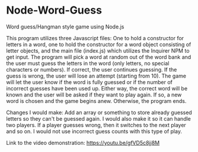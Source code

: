 # Node-Word-Guess
Word guess/Hangman style game using Node.js


This program utilizes three Javascript files: One to hold a constructor for letters in a word, one to hold the constructor for a word object consisting of letter objects, and the main file (index.js) which utilizes the Inquirer NPM to get input. The program will pick a word at random out of the word bank and the user must guess the letters in the word (only letters, no special characters or numbers). If correct, the user continues guessing. If the guess is wrong, the user will lose an attempt (starting from 10). The game will let the user know if the word is fully guessed or if the number of incorrect guesses have been used up. Either way, the correct word will be known and the user will be asked if they want to play again. If so, a new word is chosen and the game begins anew. Otherwise, the program ends.

Changes I would make: Add an array or something to store already guessed letters so they can't be guessed again. I would also make it so it can handle two players. If a player guesses wrong, then it switches to the next player and so on. I would not use incorrect guess counts with this type of play. 

Link to the video demonstration: https://youtu.be/gfVD5c8jj8M